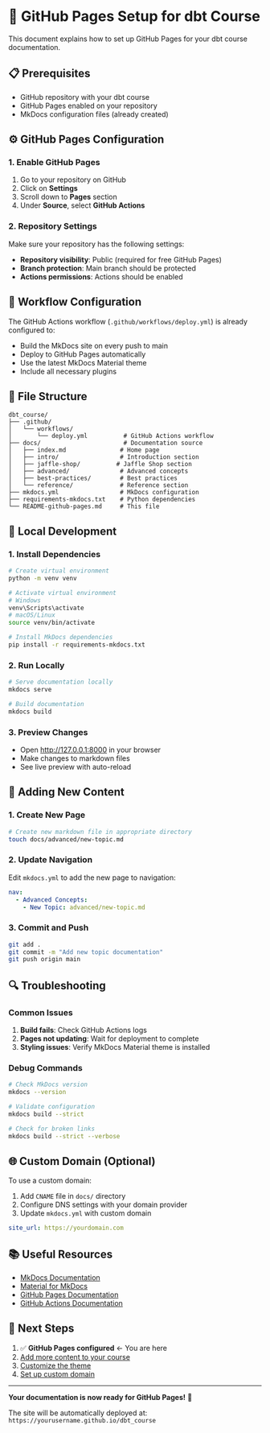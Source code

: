 # 🚀 GitHub Pages Setup for dbt Course

This document explains how to set up GitHub Pages for your dbt course documentation.

## 📋 Prerequisites

- GitHub repository with your dbt course
- GitHub Pages enabled on your repository
- MkDocs configuration files (already created)

## ⚙️ GitHub Pages Configuration

### 1. Enable GitHub Pages

1. Go to your repository on GitHub
2. Click on **Settings**
3. Scroll down to **Pages** section
4. Under **Source**, select **GitHub Actions**

### 2. Repository Settings

Make sure your repository has the following settings:

- **Repository visibility**: Public (required for free GitHub Pages)
- **Branch protection**: Main branch should be protected
- **Actions permissions**: Actions should be enabled

## 🔧 Workflow Configuration

The GitHub Actions workflow (`.github/workflows/deploy.yml`) is already configured to:

- Build the MkDocs site on every push to main
- Deploy to GitHub Pages automatically
- Use the latest MkDocs Material theme
- Include all necessary plugins

## 📁 File Structure

```
dbt_course/
├── .github/
│   └── workflows/
│       └── deploy.yml          # GitHub Actions workflow
├── docs/                       # Documentation source
│   ├── index.md               # Home page
│   ├── intro/                 # Introduction section
│   ├── jaffle-shop/          # Jaffle Shop section
│   ├── advanced/              # Advanced concepts
│   ├── best-practices/        # Best practices
│   └── reference/             # Reference section
├── mkdocs.yml                 # MkDocs configuration
├── requirements-mkdocs.txt    # Python dependencies
└── README-github-pages.md     # This file
```

## 🚀 Local Development

### 1. Install Dependencies

```bash
# Create virtual environment
python -m venv venv

# Activate virtual environment
# Windows
venv\Scripts\activate
# macOS/Linux
source venv/bin/activate

# Install MkDocs dependencies
pip install -r requirements-mkdocs.txt
```

### 2. Run Locally

```bash
# Serve documentation locally
mkdocs serve

# Build documentation
mkdocs build
```

### 3. Preview Changes

- Open http://127.0.0.1:8000 in your browser
- Make changes to markdown files
- See live preview with auto-reload

## 📝 Adding New Content

### 1. Create New Page

```bash
# Create new markdown file in appropriate directory
touch docs/advanced/new-topic.md
```

### 2. Update Navigation

Edit `mkdocs.yml` to add the new page to navigation:

```yaml
nav:
  - Advanced Concepts:
    - New Topic: advanced/new-topic.md
```

### 3. Commit and Push

```bash
git add .
git commit -m "Add new topic documentation"
git push origin main
```

## 🔍 Troubleshooting

### Common Issues

1. **Build fails**: Check GitHub Actions logs
2. **Pages not updating**: Wait for deployment to complete
3. **Styling issues**: Verify MkDocs Material theme is installed

### Debug Commands

```bash
# Check MkDocs version
mkdocs --version

# Validate configuration
mkdocs build --strict

# Check for broken links
mkdocs build --strict --verbose
```

## 🌐 Custom Domain (Optional)

To use a custom domain:

1. Add `CNAME` file in `docs/` directory
2. Configure DNS settings with your domain provider
3. Update `mkdocs.yml` with custom domain

```yaml
site_url: https://yourdomain.com
```

## 📚 Useful Resources

- [MkDocs Documentation](https://www.mkdocs.org/)
- [Material for MkDocs](https://squidfunk.github.io/mkdocs-material/)
- [GitHub Pages Documentation](https://docs.github.com/en/pages)
- [GitHub Actions Documentation](https://docs.github.com/en/actions)

## 🎯 Next Steps

1. ✅ **GitHub Pages configured** ← You are here
2. [Add more content to your course](docs/)
3. [Customize the theme](mkdocs.yml)
4. [Set up custom domain](docs/CNAME)

---

**Your documentation is now ready for GitHub Pages!** 🎉

The site will be automatically deployed at: `https://yourusername.github.io/dbt_course`

